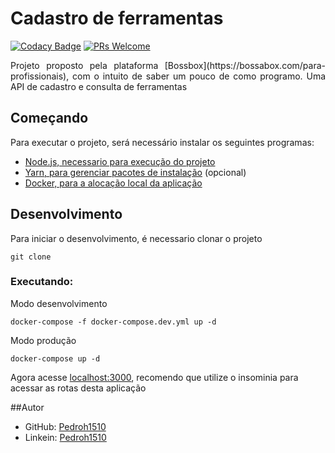 # Cadastro de ferramentas

[![Codacy Badge](https://api.codacy.com/project/badge/Grade/79ab9d06865346539cc75d0ddf02b047)](https://app.codacy.com/manual/Pedroh1510/Cadastro-Ferramentas?utm_source=github.com&utm_medium=referral&utm_content=Pedroh1510/Cadastro-Ferramentas&utm_campaign=Badge_Grade_Dashboard)
[![PRs Welcome](https://img.shields.io/badge/PRs-welcome-brightgreen.svg?style=flat-square)](http://makeapullrequest.com)

<p align="justify">Projeto proposto pela plataforma [Bossbox](https://bossabox.com/para-profissionais), com o intuito de saber um pouco de como programo. Uma API de cadastro e consulta de ferramentas</p>

## Começando
Para executar o projeto, será necessário instalar os seguintes programas:
- [Node.js, necessario para execução do projeto](https://nodejs.org/en/)
- [Yarn, para gerenciar pacotes de instalação](https://classic.yarnpkg.com/pt-BR/docs/install/#windows-stable) (opcional)
- [Docker, para a alocação local da aplicação](https://www.docker.com/products/docker-desktop)

## Desenvolvimento
Para iniciar o desenvolvimento, é necessario clonar o projeto
```
git clone
```
### Executando:
Modo desenvolvimento
```
docker-compose -f docker-compose.dev.yml up -d
```
Modo produção
```
docker-compose up -d
```

Agora acesse [localhost:3000](localhost:3000), recomendo que utilize o insominia para acessar as rotas desta aplicação

##Autor
* GitHub: [Pedroh1510](https://github.com/Pedroh1510)
* Linkein: [Pedroh1510](www.linkedin.com/in/pedroh1510)
